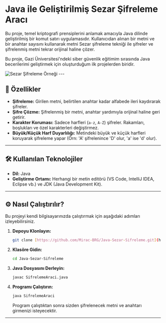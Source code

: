 # Java ile Geliştirilmiş Sezar Şifreleme Aracı

Bu proje, temel kriptografi prensiplerini anlamak amacıyla Java dilinde geliştirilmiş bir komut satırı uygulamasıdır. Kullanıcıdan alınan bir metni ve bir anahtar sayısını kullanarak metni Sezar şifreleme tekniği ile şifreler ve şifrelenmiş metni tekrar orijinal haline çözer.

Bu proje, Gazi Üniversitesi'ndeki siber güvenlik eğitimim sırasında Java becerilerimi geliştirmek için oluşturduğum ilk projelerden biridir.

![Sezar Şifreleme Örneği](https://imgur.com/a/6LCYM6R)  ---

## 🚀 Özellikler

- **Şifreleme:** Girilen metni, belirtilen anahtar kadar alfabede ileri kaydırarak şifreler.
- **Şifre Çözme:** Şifrelenmiş bir metni, anahtar yardımıyla orijinal haline geri getirir.
- **Karakter Koruması:** Sadece harfleri (`a-z`, `A-Z`) şifreler. Rakamları, boşlukları ve özel karakterleri değiştirmez.
- **Büyük/Küçük Harf Duyarlılığı:** Metindeki büyük ve küçük harfleri koruyarak şifreleme yapar (Örn: 'A' şifrelenince 'D' olur, 'a' ise 'd' olur).

---

## 🛠️ Kullanılan Teknolojiler

- **Dil:** Java
- **Geliştirme Ortamı:** Herhangi bir metin editörü (VS Code, IntelliJ IDEA, Eclipse vb.) ve JDK (Java Development Kit).

---

## ⚙️ Nasıl Çalıştırılır?

Bu projeyi kendi bilgisayarınızda çalıştırmak için aşağıdaki adımları izleyebilirsiniz.

1.  **Depoyu Klonlayın:**
    ```bash
    git clone [https://github.com/Mirac-BRG/Java-Sezar-Sifreleme.git](https://github.com/Mirac-BRG/Java-Sezar-Sifreleme.git)
    ```

2.  **Klasöre Gidin:**
    ```bash
    cd Java-Sezar-Sifreleme
    ```

3.  **Java Dosyasını Derleyin:**
    ```bash
    javac SifrelemeAraci.java
    ```

4.  **Programı Çalıştırın:**
    ```bash
    java SifrelemeAraci
    ```
    Program çalıştıktan sonra sizden şifrelenecek metni ve anahtarı girmenizi isteyecektir.

---
